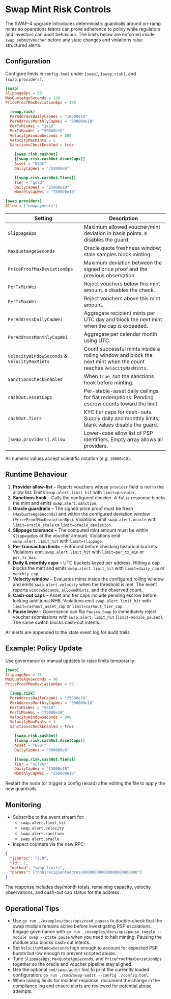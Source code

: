# Swap Mint Risk Controls

The SWAP-4 upgrade introduces deterministic guardrails around on-ramp mints so operations teams can prove adherence to policy while regulators and investors can audit behaviour. The limits below are enforced inside `swap_submitVoucher` before any state changes and violations raise structured alerts.

## Configuration

Configure limits in `config.toml` under `[swap]`, `[swap.risk]`, and `[swap.providers]`.

```toml
[swap]
SlippageBps = 50
MaxQuoteAgeSeconds = 120
PriceProofMaxDeviationBps = 100

  [swap.risk]
  PerAddressDailyCapWei = "10000e18"
  PerAddressMonthlyCapWei = "300000e18"
  PerTxMinWei = "1e18"
  PerTxMaxWei = "50000e18"
  VelocityWindowSeconds = 600
  VelocityMaxMints = 5
  SanctionsCheckEnabled = true

    [swap.risk.cashOut]
    [[swap.risk.cashOut.AssetCaps]]
    Asset = "USDC"
    DailyCapWei = "750000e6"

    [[swap.risk.cashOut.Tiers]]
    Tier = "gold"
    DailyCapWei = "25000e18"
    MonthlyCapWei = "750000e18"

[swap.providers]
Allow = ["nowpayments"]
```

| Setting | Description |
| --- | --- |
| `SlippageBps` | Maximum allowed voucher/mint deviation in basis points. `0` disables the guard. |
| `MaxQuoteAgeSeconds` | Oracle quote freshness window; stale samples block minting. |
| `PriceProofMaxDeviationBps` | Maximum deviation between the signed price proof and the previous observation. |
| `PerTxMinWei` | Reject vouchers below this mint amount. `0` disables the check. |
| `PerTxMaxWei` | Reject vouchers above this mint amount. |
| `PerAddressDailyCapWei` | Aggregate recipient mints per UTC day and block the next mint when the cap is exceeded. |
| `PerAddressMonthlyCapWei` | Aggregate per calendar month using UTC. |
| `VelocityWindowSeconds` & `VelocityMaxMints` | Count successful mints inside a rolling window and block the next mint when the count reaches `VelocityMaxMints`. |
| `SanctionsCheckEnabled` | When `true`, run the sanctions hook before minting. |
| `cashOut.AssetCaps` | Per-stable-asset daily ceilings for fiat redemptions. Pending escrow counts toward the limit. |
| `cashOut.Tiers` | KYC tier caps for cash-outs. Supply daily and monthly limits; blank values disable the guard. |
| `[swap.providers].Allow` | Lower-case allow list of PSP identifiers. Empty array allows all providers. |

All numeric values accept scientific notation (e.g. `10000e18`).

## Runtime Behaviour

1. **Provider allow-list** – Rejects vouchers whose `provider` field is not in the allow list. Emits `swap.alert.limit_hit` with `limit=provider`.
2. **Sanctions hook** – Calls the configured checker. A `false` response blocks the mint and emits `swap.alert.sanction`.
3. **Oracle guardrails** – The signed price proof must be fresh (`MaxQuoteAgeSeconds`) and within the configured deviation window (`PriceProofMaxDeviationBps`). Violations emit `swap.alert.oracle` with `limit=oracle_stale` or `limit=oracle_deviation`.
4. **Slippage tolerance** – The computed mint amount must be within `SlippageBps` of the voucher amount. Violations emit `swap.alert.limit_hit` with `limit=slippage`.
5. **Per-transaction limits** – Enforced before checking historical buckets. Violations emit `swap.alert.limit_hit` with `limit=per_tx_min` or `per_tx_max`.
6. **Daily & monthly caps** – UTC buckets keyed per address. Hitting a cap blocks the mint and emits `swap.alert.limit_hit` with `limit=daily_cap` or `monthly_cap`.
7. **Velocity window** – Evaluates mints inside the configured rolling window and emits `swap.alert.velocity` when the threshold is met. The event reports `windowSeconds`, `allowedMints`, and the observed count.
8. **Cash-out caps** – Asset and tier caps include pending escrow before locking additional NHB. Violations emit `swap.alert.limit_hit` with `limit=cashout_asset_cap` or `limit=cashout_tier_cap`.
9. **Pause lever** – Governance can flip `Pauses.Swap` to immediately reject voucher submissions with `swap.alert.limit_hit` (`limit=module_paused`). The same switch blocks cash-out intents.

All alerts are appended to the state event log for audit trails.

## Example: Policy Update

Use governance or manual updates to raise limits temporarily:

```toml
[swap]
SlippageBps = 75
MaxQuoteAgeSeconds = 90
PriceProofMaxDeviationBps = 50

  [swap.risk]
  PerAddressDailyCapWei = "25000e18"
  PerAddressMonthlyCapWei = "500000e18"
  PerTxMinWei = "5e18"
  PerTxMaxWei = "75000e18"
  VelocityWindowSeconds = 900
  VelocityMaxMints = 3
  SanctionsCheckEnabled = true

    [swap.risk.cashOut]
    [[swap.risk.cashOut.AssetCaps]]
    Asset = "USDT"
    DailyCapWei = "500000e6"

    [[swap.risk.cashOut.Tiers]]
    Tier = "silver"
    DailyCapWei = "15000e18"
    MonthlyCapWei = "250000e18"
```

Restart the node (or trigger a config reload) after editing the file to apply the new guardrails.

## Monitoring

* Subscribe to the event stream for:
  * `swap.alert.limit_hit`
  * `swap.alert.velocity`
  * `swap.alert.sanction`
  * `swap.alert.oracle`
* Inspect counters via the new RPC:

```json
{
  "jsonrpc": "2.0",
  "id": 1,
  "method": "swap_limits",
  "params": ["nhb1recipientaddress000000000000000000000000"]
}
```

The response includes day/month totals, remaining capacity, velocity observations, and cash-out cap status for the address.

## Operational Tips

* Use `go run ./examples/docs/ops/read_pauses` to double-check that the swap
  module remains active before investigating PSP escalations. Engage governance
  with `go run ./examples/docs/ops/pause_toggle --module swap --state pause`
  when you need to halt minting. Pausing the module also blocks cash-out intents.
* Set `VelocityWindowSeconds` high enough to account for expected PSP bursts but low enough to prevent scripted abuse.
* Tune `SlippageBps`, `MaxQuoteAgeSeconds`, and `PriceProofMaxDeviationBps` together so the oracle and voucher pipeline stay aligned.
* Use the optional `cmd/swap-audit` tool to print the currently loaded configuration: `go run ./cmd/swap-audit --config ./config.toml`.
* When raising limits for incident response, document the change in the compliance log and ensure alerts are reviewed for potential abuse attempts.
